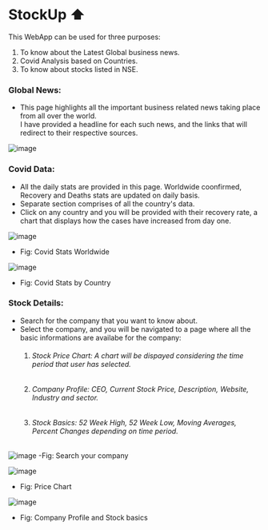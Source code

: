 # StockUp :arrow_up:

This WebApp can be used for three purposes:
1. To know about the Latest Global business news.
2. Covid Analysis based on Countries.
3. To know about stocks listed in NSE.

### Global News:
- This page highlights all the important business related news taking place from all over the world.\
I have provided a headline for each such news, and the links that will redirect to their respective sources.

![image](https://user-images.githubusercontent.com/40135714/87766196-66ff0680-c836-11ea-9991-8536d398e0fb.png)

### Covid Data:
- All the daily stats are provided in this page. Worldwide coonfirmed, Recovery and Deaths stats are updated on daily basis.
- Separate section comprises of all the country's data.
- Click on any country and you will be provided with their recovery rate, a chart that displays how the cases have increased from day one.

![image](https://user-images.githubusercontent.com/40135714/87764548-39b15900-c834-11ea-9e5a-8526d3da6e0a.png)
- Fig: Covid Stats Worldwide

![image](https://user-images.githubusercontent.com/40135714/87764795-9280f180-c834-11ea-80c1-6dafef994494.png)
- Fig: Covid Stats by Country

### Stock Details:
- Search for the company that you want to know about.
- Select the company, and you will be navigated to a page where all the basic informations are availabe for the company:
  1. ###### Stock Price Chart: A chart will be dispayed considering the time period that user has selected.
  2. ###### Company Profile: CEO, Current Stock Price, Description, Website, Industry and sector.
  3. ###### Stock Basics: 52 Week High, 52 Week Low, Moving Averages, Percent Changes depending on time period.

![image](https://user-images.githubusercontent.com/40135714/87764969-d5db6000-c834-11ea-821e-087594207406.png)
-Fig: Search your company

![image](https://user-images.githubusercontent.com/40135714/87765258-3cf91480-c835-11ea-8d19-79976166e10c.png)
- Fig: Price Chart

![image](https://user-images.githubusercontent.com/40135714/87765365-54d09880-c835-11ea-8cf5-38981155b61a.png)
- Fig: Company Profile and Stock basics
